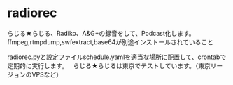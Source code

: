 # radiorec

らじる★らじる、Radiko、A&G+の録音をして、Podcast化します。  
ffmpeg,rtmpdump,swfextract,base64が別途インストールされていること  

radiorec.pyと設定ファイルschedule.yamlを適当な場所に配置して、crontabで定期的に実行します。  
らじる★らじるは東京でテストしています。（東京リージョンのVPSなど）
